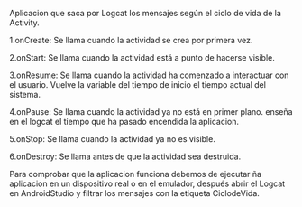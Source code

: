 Aplicacion que saca por Logcat los mensajes según el ciclo de vida de la Activity.

1.onCreate: Se llama cuando la actividad se crea por primera vez.

2.onStart: Se llama cuando la actividad está a punto de hacerse visible.

3.onResume: Se llama cuando la actividad ha comenzado a interactuar con el usuario. Vuelve la variable del tiempo de inicio el tiempo actual del sistema.

4.onPause: Se llama cuando la actividad ya no está en primer plano. enseña en el logcat el tiempo que ha pasado encendida la aplicacion.

5.onStop: Se llama cuando la actividad ya no es visible.

6.onDestroy: Se llama antes de que la actividad sea destruida.

Para comprobar que la aplicacion funciona debemos de ejecutar ña aplicacion en un dispositivo real o en el emulador, después abrir el Logcat en AndroidStudio y filtrar los mensajes con la etiqueta CiclodeVida.

